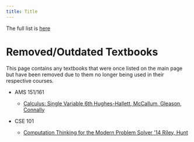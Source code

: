 ```yaml
---
title: Title
---
```

The full list is [here](/)


# Removed/Outdated Textbooks
This page contains any textbooks that were once listed on the main page but have been removed due to them no longer being used in their respective courses.


* AMS 151/161

  * [Calculus: Single Variable 6th Hughes-Hallett, McCallum, Gleason, Connally](https://mega.nz/#!41d0VbQR!dXSQqAfL6PLByLfJG3iaDU4i8q9YUW6tklnH7QXTZq0)
 
* CSE 101
  * [Computation Thinking for the Modern Problem Solver '14 Riley, Hunt](https://mega.nz/#!1pd1HZwA!_A-zowlw9oGXtXiY-jvZbVzsY8YevJ74p2VyCMSvLBk)
